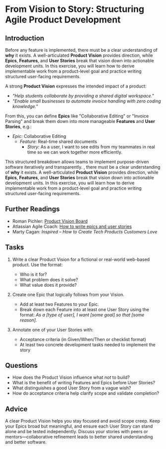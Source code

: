 <!---
{
  "depends_on": [],
  "author": "Stephan Bökelmann",
  "first_used": "2025-04-08",
  "keywords": ["scrum", "vision", "story", "epic"]
}
--->

# From Vision to Story: Structuring Agile Product Development

## Introduction
Before any feature is implemented, there must be a clear understanding of **why** it exists. A well-articulated **Product Vision** provides direction, while **Epics**, **Features**, and **User Stories** break that vision down into actionable development units. In this exercise, you will learn how to derive implementable work from a product-level goal and practice writing structured user-facing requirements.

A strong **Product Vision** expresses the intended impact of a product:
- *"Help students collaborate by providing a shared digital workspace."*
- *"Enable small businesses to automate invoice handling with zero coding knowledge."*

From this, you can define **Epics** like "Collaborative Editing" or "Invoice Parsing" and break them down into more manageable **Features** and **User Stories**, e.g.:
- *Epic:* Collaborative Editing
  - *Feature:* Real-time shared documents
    - *Story:* As a user, I want to see edits from my teammates in real time so we can work together more efficiently.

This structured breakdown allows teams to implement purpose-driven software iteratively and transparently.
, there must be a clear understanding of **why** it exists. A well-articulated **Product Vision** provides direction, while **Epics**, **Features**, and **User Stories** break that vision down into actionable development units. In this exercise, you will learn how to derive implementable work from a product-level goal and practice writing structured user-facing requirements.

## Further Readings
- Roman Pichler: [Product Vision Board](https://www.romanpichler.com/tools/product-vision-board/)
- Atlassian Agile Coach: [How to write epics and user stories](https://www.atlassian.com/agile/project-management/epics)
- Marty Cagan: *Inspired – How to Create Tech Products Customers Love*

## Tasks
1. Write a clear Product Vision for a fictional or real-world web-based product. Use the format:
   - Who is it for?
   - What problem does it solve?
   - What value does it provide?

2. Create one Epic that logically follows from your Vision.
   - Add at least two Features to your Epic.
   - Break down each Feature into at least one User Story using the format:
     *As a [type of user], I want [some goal] so that [some reason].*

3. Annotate one of your User Stories with:
   - Acceptance criteria (in Given/When/Then or checklist format)
   - At least two concrete development tasks needed to implement the story

## Questions
- How does the Product Vision influence what *not* to build?
- What is the benefit of writing Features and Epics before User Stories?
- What distinguishes a good User Story from a vague wish?
- How do acceptance criteria help clarify scope and validate completion?

## Advice
A clear Product Vision helps you stay focused and avoid scope creep. Keep your Epics broad but meaningful, and ensure each User Story can stand alone and be tested independently. Discuss your stories with peers or mentors—collaborative refinement leads to better shared understanding and better software.

